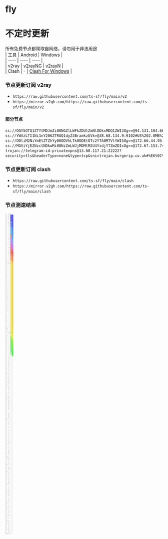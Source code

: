 # fly
# 不定时更新
所有免费节点都爬取自网络，请勿用于非法用途  
|  工具  | Android  | Windows  |  
|  ----  | ----   | ----  |  
| v2ray  | [v2rayNG](https://github.com/2dust/v2rayNG/releases) | [v2rayN](https://github.com/2dust/v2rayN/releases) |  
| Clash  | - | [Clash For Windows](https://github.com/2dust/clashN/releases) | 
  
### 节点更新订阅  v2ray
- `https://raw.githubusercontent.com/ts-sf/fly/main/v2`  
- `https://mirror.v2gh.com/https://raw.githubusercontent.com/ts-sf/fly/main/v2`  

#### 部分节点  
``` 
ss://OGY5OTQ1ZTYtMDJmZi00NGZlLWFkZDUtZmNlODkxMDQ1ZWI3Og==@94.131.104.66:443#%E6%9C%AA%E7%9F%A52
ss://YWVzLTI1Ni1nY206ZTRGQ1dyZ3BramkzUVk=@38.68.134.9:9102#US%202.0MB%2Fs
ss://ODliM2NiYmEtZTZhYy00ODVhLTk0ODEtOTc2YTA0MTVlYWI5Og==@172.66.44.95:443#%E6%9C%AA%E7%9F%A53
ss://MGViYjE2NzctNDkwMi00NzZmLWJjMDMtM2U4YzdjYTZmZDIxOg==@172.67.153.74:8880#%E6%9C%AA%E7%9F%A54
trojan://telegram-id-privatevpns@13.60.117.21:22222?security=tls&headerType=none&type=tcp&sni=trojan.burgerip.co.uk#%E6%9C%AA%E7%9F%A55
```
### 节点更新订阅  clash
- `https://raw.githubusercontent.com/ts-sf/fly/main/clash`  
- `https://mirror.v2gh.com/https://raw.githubusercontent.com/ts-sf/fly/main/clash`  

### 节点测速结果
![image](traffic.png)
